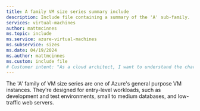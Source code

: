 ```yaml
---
title: A family VM size series summary include
description: Include file containing a summary of the 'A' sub-family.
services: virtual-machines
author: mattmcinnes
ms.topic: include
ms.service: azure-virtual-machines
ms.subservice: sizes
ms.date: 04/19/2024
ms.author: mattmcinnes
ms.custom: include file
# Customer intent: "As a cloud architect, I want to understand the characteristics of the 'A' family of VM sizes, so that I can select the appropriate virtual machine instances for entry-level workloads in my projects."
---
```

The 'A' family of VM size series are one of Azure's general purpose VM instances. They're designed for entry-level workloads, such as development and test environments, small to medium databases, and low-traffic web servers.
